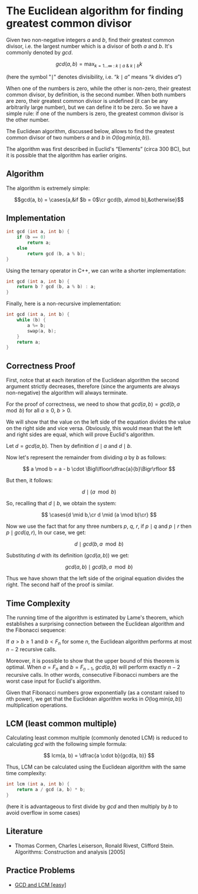 <!--?title The Euclidean algorithm for finding greatest common divisor -->

# The Euclidean algorithm for finding greatest common divisor

Given two non-negative integers $a$ and $b$, find their greatest common divisor, i.e. the largest number which is a divisor of both $a$ and $b$. It's commonly denoted by $gcd$.

$$gcd(a, b) = \max_ {k = 1 \ldots \infty  \ : \ k \mid a \ \& \ k \mid b} k$$

(here the symbol "$\mid$" denotes divisibility, i.e. “$k \mid a$” means “$k$ divides $a$”)

When one of the numbers is zero, while the other is non-zero, their greatest common divisor, by definition, is the second number. When both numbers are zero, their greatest common divisor is undefined (it can be any arbitrarily large number), but we can define it to be zero. So we have a simple rule: if one of the numbers is zero, the greatest common divisor is the other number.

The Euclidean algorithm, discussed below, allows to find the greatest common divisor of two numbers $a$ and $b$ in $O(\log min(a, b))$.

The algorithm was first described in Euclid's “Elements” (circa 300 BC), but it is possible that the algorithm has earlier origins.

## Algorithm

The algorithm is extremely simple:

$$gcd(a, b) = \cases{a,&if $b = 0$\cr gcd(b, a\mod b),&otherwise}$$

## Implementation

```cpp
int gcd (int a, int b) {
	if (b == 0)
		return a;
	else
		return gcd (b, a % b);
}
```

Using the ternary operator in C++, we can write a shorter implementation:

```cpp
int gcd (int a, int b) {
	return b ? gcd (b, a % b) : a;
}
```

Finally, here is a non-recursive implementation:

```cpp
int gcd (int a, int b) {
	while (b) {
		a %= b;
		swap(a, b);
	}
	return a;
}
```

## Correctness Proof

First, notce that at each iteration of the Euclidean algorithm the second argument strictly decreases, therefore (since the arguments are always non-negative) the algorithm will always terminate.

For the proof of correctness, we need to show that $gcd(a, b) = gcd(b, a \mod b)$ for all $a \geq 0$, $b > 0$.

We will show that the value on the left side of the equation divides the value on the right side and vice versa. Obviously, this would mean that the left and right sides are equal, which will prove Euclid's algorithm.

Let $d = gcd(a, b)$. Then by definition $d\mid a$ and $d\mid b$.

Now let's represent the remainder from dividing $a$ by $b$ as follows:

$$
a \mod b = a - b \cdot \Bigl\lfloor\dfrac{a}{b}\Bigr\rfloor
$$

But then, it follows:

$$
d \mid (a \mod b)
$$

So, recalling that $d \mid b$, we obtain the system:

$$
\cases{d \mid b,\cr d \mid (a \mod b)\cr}
$$

Now we use the fact that for any three numbers $p$, $q$, $r$, if $p\mid q$ and $p\mid r$ then $p\mid gcd(q, r)$, In our case, we get:

$$
d \mid gcd(b, a \mod b)
$$

Substituting $d$ with its definition ($gcd(a, b)$) we get:

$$
gcd(a, b) \mid gcd(b, a \mod b)
$$

Thus we have shown that the left side of the original equation divides the right. The second half of the proof is similar.

## Time Complexity

The running time of the algorithm is estimated by Lame's theorem, which establishes a surprising connection between the Euclidean algorithm and the Fibonacci sequence:

If $a > b \geq 1$ and $b < F_n$ for some $n$, the Euclidean algorithm performs at most $n-2$ recursive calls.

Moreover, it is possible to show that the upper bound of this theorem is optimal. When $a = F_n$ and $b = F_{n-1}$, $gcd(a, b)$ will perform exactly $n-2$ recursive calls. In other words, consecutive Fibonacci numbers are the worst case input for Euclid's algorithm.

Given that Fibonacci numbers grow exponentially (as a constant raised to $n$th power), we get that the Euclidean algorithm works in $O(\log min(a, b))$ multiplication operations.

## LCM (least common multiple)

Calculating least common multiple (commonly denoted LCM) is reduced to calculating $gcd$ with the following simple formula:

$$
lcm(a, b) = \dfrac{a \cdot b}{gcd(a, b)}
$$

Thus, LCM can be calculated using the Euclidean algorithm with the same time complexity:

```cpp
int lcm (int a, int b) {
	return a / gcd (a, b) * b;
}
```
(here it is advantageous to first divide by $gcd$ and then multiply by $b$ to avoid overflow in some cases)

## Literature

- Thomas Cormen, Charles Leiserson, Ronald Rivest, Clifford Stein. Algorithms: Construction and analysis [2005]

## Practice Problems

- [GCD and LCM [easy]](https://www.codechef.com/problems/FLOW016)
